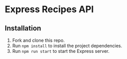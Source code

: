 # Express Recipes API

## Installation

1. Fork and clone this repo.
2. Run `npm install` to install the project dependencies.
3. Run `npm run start` to start the Express server.